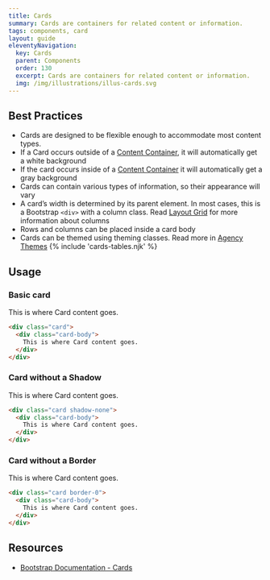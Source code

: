 ```yaml
---
title: Cards
summary: Cards are containers for related content or information.
tags: components, card
layout: guide
eleventyNavigation:
  key: Cards
  parent: Components
  order: 130
  excerpt: Cards are containers for related content or information.
  img: /img/illustrations/illus-cards.svg
---
```


## Best Practices

- Cards are designed to be flexible enough to accommodate most content types.
- If a Card occurs outside of a [Content Container](/components/content_container/), it will automatically get a white background 
- If the card occurs inside of a [Content Container](/components/content_container/) it will automatically get a gray background
- Cards can contain various types of information, so their appearance will vary
- A card’s width is determined by its parent element. In most cases, this is a Bootstrap `<div>` with a column class. Read [Layout Grid](/components/layout-grid/) for more information about columns
- Rows and columns can be placed inside a card body
- Cards can be themed using theming classes. Read more in [Agency Themes](/foundation/agency-theming/)
{% include 'cards-tables.njk' %}

## Usage
### Basic card

<div class="card">
  <div class="card-body">
    This is where Card content goes.
  </div>
</div>

```html
<div class="card">
  <div class="card-body">
    This is where Card content goes.
  </div>
</div>
```

### Card without a Shadow

<div class="card shadow-none">
  <div class="card-body">
    This is where Card content goes.
  </div>
</div>

```html
<div class="card shadow-none">
  <div class="card-body">
    This is where Card content goes.
  </div>
</div>
```

### Card without a Border

<div class="card border-0">
  <div class="card-body">
    This is where Card content goes.
  </div>
</div>

```html
<div class="card border-0">
  <div class="card-body">
    This is where Card content goes.
  </div>
</div>
```

## Resources

* <a href="https://getbootstrap.com/docs/5.2/components/card/" target="_blank">Bootstrap Documentation - Cards</a>
